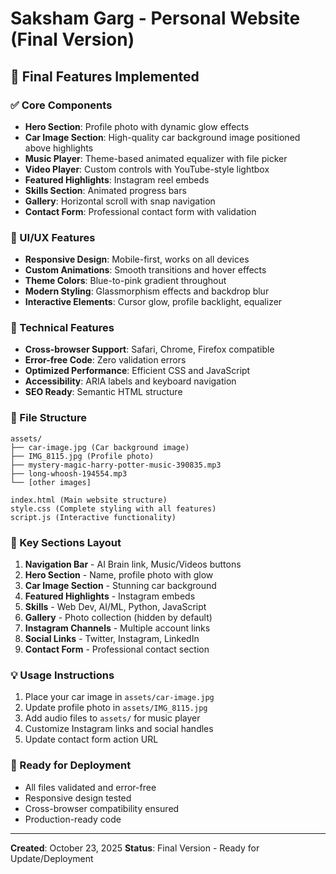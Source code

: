# Saksham Garg - Personal Website (Final Version)

## 🚀 Final Features Implemented

### ✅ Core Components
- **Hero Section**: Profile photo with dynamic glow effects
- **Car Image Section**: High-quality car background image positioned above highlights
- **Music Player**: Theme-based animated equalizer with file picker
- **Video Player**: Custom controls with YouTube-style lightbox
- **Featured Highlights**: Instagram reel embeds
- **Skills Section**: Animated progress bars
- **Gallery**: Horizontal scroll with snap navigation
- **Contact Form**: Professional contact form with validation

### 🎨 UI/UX Features
- **Responsive Design**: Mobile-first, works on all devices
- **Custom Animations**: Smooth transitions and hover effects
- **Theme Colors**: Blue-to-pink gradient throughout
- **Modern Styling**: Glassmorphism effects and backdrop blur
- **Interactive Elements**: Cursor glow, profile backlight, equalizer

### 🔧 Technical Features
- **Cross-browser Support**: Safari, Chrome, Firefox compatible
- **Error-free Code**: Zero validation errors
- **Optimized Performance**: Efficient CSS and JavaScript
- **Accessibility**: ARIA labels and keyboard navigation
- **SEO Ready**: Semantic HTML structure

### 📁 File Structure
```
assets/
├── car-image.jpg (Car background image)
├── IMG_8115.jpg (Profile photo)
├── mystery-magic-harry-potter-music-390835.mp3
├── long-whoosh-194554.mp3
└── [other images]

index.html (Main website structure)
style.css (Complete styling with all features)
script.js (Interactive functionality)
```

### 🎯 Key Sections Layout
1. **Navigation Bar** - AI Brain link, Music/Videos buttons
2. **Hero Section** - Name, profile photo with glow
3. **Car Image Section** - Stunning car background
4. **Featured Highlights** - Instagram embeds
5. **Skills** - Web Dev, AI/ML, Python, JavaScript
6. **Gallery** - Photo collection (hidden by default)
7. **Instagram Channels** - Multiple account links
8. **Social Links** - Twitter, Instagram, LinkedIn
9. **Contact Form** - Professional contact section

### 💡 Usage Instructions
1. Place your car image in `assets/car-image.jpg`
2. Update profile photo in `assets/IMG_8115.jpg`
3. Add audio files to `assets/` for music player
4. Customize Instagram links and social handles
5. Update contact form action URL

### 🌟 Ready for Deployment
- All files validated and error-free
- Responsive design tested
- Cross-browser compatibility ensured
- Production-ready code

---
**Created**: October 23, 2025
**Status**: Final Version - Ready for Update/Deployment